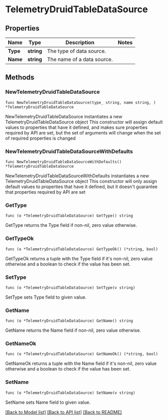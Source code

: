 # TelemetryDruidTableDataSource

## Properties

Name | Type | Description | Notes
------------ | ------------- | ------------- | -------------
**Type** | **string** | The type of data source. | 
**Name** | **string** | The name of a data source. | 

## Methods

### NewTelemetryDruidTableDataSource

`func NewTelemetryDruidTableDataSource(type_ string, name string, ) *TelemetryDruidTableDataSource`

NewTelemetryDruidTableDataSource instantiates a new TelemetryDruidTableDataSource object
This constructor will assign default values to properties that have it defined,
and makes sure properties required by API are set, but the set of arguments
will change when the set of required properties is changed

### NewTelemetryDruidTableDataSourceWithDefaults

`func NewTelemetryDruidTableDataSourceWithDefaults() *TelemetryDruidTableDataSource`

NewTelemetryDruidTableDataSourceWithDefaults instantiates a new TelemetryDruidTableDataSource object
This constructor will only assign default values to properties that have it defined,
but it doesn't guarantee that properties required by API are set

### GetType

`func (o *TelemetryDruidTableDataSource) GetType() string`

GetType returns the Type field if non-nil, zero value otherwise.

### GetTypeOk

`func (o *TelemetryDruidTableDataSource) GetTypeOk() (*string, bool)`

GetTypeOk returns a tuple with the Type field if it's non-nil, zero value otherwise
and a boolean to check if the value has been set.

### SetType

`func (o *TelemetryDruidTableDataSource) SetType(v string)`

SetType sets Type field to given value.


### GetName

`func (o *TelemetryDruidTableDataSource) GetName() string`

GetName returns the Name field if non-nil, zero value otherwise.

### GetNameOk

`func (o *TelemetryDruidTableDataSource) GetNameOk() (*string, bool)`

GetNameOk returns a tuple with the Name field if it's non-nil, zero value otherwise
and a boolean to check if the value has been set.

### SetName

`func (o *TelemetryDruidTableDataSource) SetName(v string)`

SetName sets Name field to given value.



[[Back to Model list]](../README.md#documentation-for-models) [[Back to API list]](../README.md#documentation-for-api-endpoints) [[Back to README]](../README.md)



